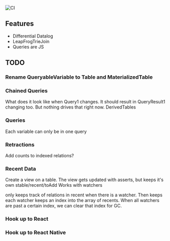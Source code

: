 ![CI](https://github.com/MarcoPolo/datalog-ui/workflows/CI/badge.svg?branch=master)
## Features

* Differential Datalog
* LeapFrogTrieJoin
* Queries are JS


## TODO

### Rename QueryableVariable to Table and MaterializedTable

### Chained Queries
What does it look like when Query1 changes. It should result in QueryResult1 changing too. But nothing drives that right now.
DerivedTables

### Queries
Each variable can only be in one query

### Retractions
Add counts to indexed relations?


### Recent Data
Create a view on a table. The view gets updated with asserts, but keeps it's own stable/recent/toAdd
Works with watchers

only keeps track of relations in recent when there is a watcher. Then keeps each watcher keeps an index into the array of recents.
When all watchers are past a certain index, we can clear that index for GC.

### Hook up to React


### Hook up to React Native